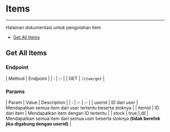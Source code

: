 # Items

---
Halaman dokumentasi untuk pengolahan item

- [Get All Items](#section-1)

<a name="section-1"></a>
## Get All Items

### Endpoint
| Method | Endpoint    |
| :      |   :-        |
| GET    | `/item/get` |

### Params
| Param     | Value        | Description |
| :         |   :-         | :- |
| userid    | ID dari user | Mendapatkan semua item dari user tertentu beserta stoknya |
| itemid    | ID dari item | Mendapatkan item dengan ID tertentu |
| stock     | true,1,dll   | Mendapatkan semua item dari semua user beserta stoknya <strong>(tidak berefek jika digabung dengan userid)</strong> |
